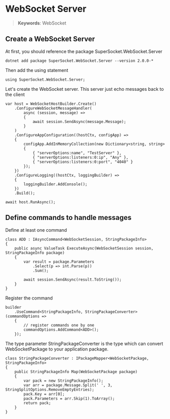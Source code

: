 # WebSocket Server

> __Keywords__: WebSocket

## Create a WebSocket Server

At first, you should reference the package SuperSocket.WebSocket.Server

    dotnet add package SuperSocket.WebSocket.Server --version 2.0.0-*

Then add the using statement

    using SuperSocket.WebSocket.Server;


Let's create the WebSocket server. This server just echo messages back to the client


    var host = WebSocketHostBuilder.Create()
        .ConfigureWebSocketMessageHandler(
            async (session, message) =>
            {
                await session.SendAsync(message.Message);
            }
        )
        .ConfigureAppConfiguration((hostCtx, configApp) =>
        {
            configApp.AddInMemoryCollection(new Dictionary<string, string>
            {
                { "serverOptions:name", "TestServer" },
                { "serverOptions:listeners:0:ip", "Any" },
                { "serverOptions:listeners:0:port", "4040" }
            });
        })
        .ConfigureLogging((hostCtx, loggingBuilder) =>
        {
            loggingBuilder.AddConsole();
        })
        .Build();

    await host.RunAsync();



## Define commands to handle messages

Define at least one command

    class ADD : IAsyncCommand<WebSocketSession, StringPackageInfo>
    {
        public async ValueTask ExecuteAsync(WebSocketSession session, StringPackageInfo package)
        {
            var result = package.Parameters
                .Select(p => int.Parse(p))
                .Sum();

            await session.SendAsync(result.ToString());
        }
    }

Register the command

    builder
        .UseCommand<StringPackageInfo, StringPackageConverter>(commandOptions =>
        {
            // register commands one by one
            commandOptions.AddCommand<ADD>();
        });


The type parameter StringPackageConverter is the type which can convert WebSocketPackage to your application package.

    class StringPackageConverter : IPackageMapper<WebSocketPackage, StringPackageInfo>
    {
        public StringPackageInfo Map(WebSocketPackage package)
        {
            var pack = new StringPackageInfo();
            var arr = package.Message.Split(' ', 3, StringSplitOptions.RemoveEmptyEntries);
            pack.Key = arr[0];
            pack.Parameters = arr.Skip(1).ToArray();
            return pack;
        }
    }